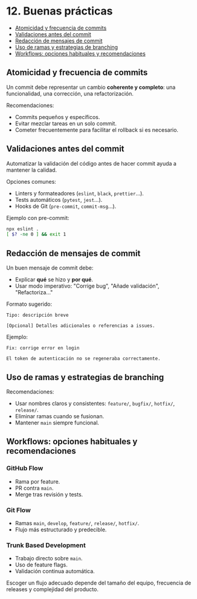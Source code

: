 # 12. Buenas prácticas

- [Atomicidad y frecuencia de commits](#atomicidad-y-frecuencia-de-commits)
- [Validaciones antes del commit](#validaciones-antes-del-commit)
- [Redacción de mensajes de commit](#redacción-de-mensajes-de-commit)
- [Uso de ramas y estrategias de branching](#uso-de-ramas-y-estrategias-de-branching)
- [Workflows: opciones habituales y recomendaciones](#workflows-opciones-habituales-y-recomendaciones)

## Atomicidad y frecuencia de commits

Un commit debe representar un cambio **coherente y completo**: una funcionalidad, una corrección, una refactorización.

Recomendaciones:

- Commits pequeños y específicos.
- Evitar mezclar tareas en un solo commit.
- Cometer frecuentemente para facilitar el rollback si es necesario.

## Validaciones antes del commit

Automatizar la validación del código antes de hacer commit ayuda a mantener la calidad.

Opciones comunes:

- Linters y formateadores (`eslint`, `black`, `prettier`...).
- Tests automáticos (`pytest`, `jest`...).
- Hooks de Git (`pre-commit`, `commit-msg`...).

Ejemplo con pre-commit:

```bash
npx eslint .
[ $? -ne 0 ] && exit 1
```

## Redacción de mensajes de commit

Un buen mensaje de commit debe:

- Explicar **qué** se hizo y **por qué**.
- Usar modo imperativo: "Corrige bug", "Añade validación", "Refactoriza..."

Formato sugerido:

```
Tipo: descripción breve

[Opcional] Detalles adicionales o referencias a issues.
```

Ejemplo:

```
Fix: corrige error en login

El token de autenticación no se regeneraba correctamente.
```

## Uso de ramas y estrategias de branching

Recomendaciones:

- Usar nombres claros y consistentes: `feature/`, `bugfix/`, `hotfix/`, `release/`.
- Eliminar ramas cuando se fusionan.
- Mantener `main` siempre funcional.

## Workflows: opciones habituales y recomendaciones

### GitHub Flow

- Rama por feature.
- PR contra `main`.
- Merge tras revisión y tests.

### Git Flow

- Ramas `main`, `develop`, `feature/`, `release/`, `hotfix/`.
- Flujo más estructurado y predecible.

### Trunk Based Development

- Trabajo directo sobre `main`.
- Uso de feature flags.
- Validación continua automática.

Escoger un flujo adecuado depende del tamaño del equipo, frecuencia de releases y complejidad del producto.
